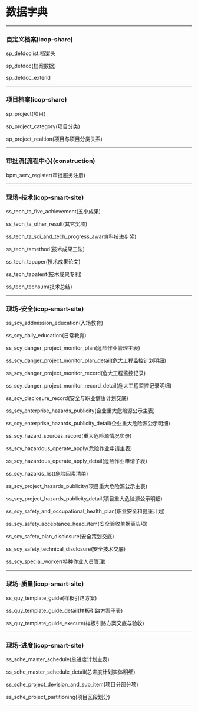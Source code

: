 # 数据字典

---

### 自定义档案\(icop-share\)

sp\_defdoclist:档案头

sp\_defdoc\(档案数据\)

sp\_defdoc\_extend

---

### 项目档案\(icop-share\)

sp\_project\(项目\)

sp\_project\_category\(项目分类\)

sp\_project\_realtion\(项目与项目分类关系\)

------

### 审批流\(流程中心\)\(construction\)

bpm\_serv\_register\(审批服务注册\)



---

### 现场-技术\(icop-smart-site\)

ss\_tech\_ta\_five\_achievement\(五小成果\)

ss\_tech\_ta\_other\_result\(其它奖项\)

ss\_tech\_ta\_sci\_and\_tech\_progress\_award\(科技进步奖\)

ss\_tech\_tamethod\(技术成果工法\)

ss\_tech\_tapaper\(技术成果论文\)

ss\_tech\_tapatent\(技术成果专利\)

ss\_tech\_techsum\(技术总结\)

---

### 现场-安全\(icop-smart-site\)

ss\_scy\_addmission\_education\(入场教育\)

ss\_scy\_daily\_education\(日常教育\)

ss\_scy\_danger\_project\_monitor\_plan\(危险作业管理主表\)

ss\_scy\_danger\_project\_monitor\_plan\_detail\(危大工程监控计划明细\)

ss\_scy\_danger\_project\_monitor\_record\(危大工程监控记录\)

ss\_scy\_danger\_project\_monitor\_record\_detail\(危大工程监控记录明细\)

ss\_scy\_disclosure\_record\(安全与职业健康计划交底\)

ss\_scy\_enterprise\_hazards\_publicity\(企业重大危险源公示主表\)

ss\_scy\_enterprise\_hazards\_publicity\_detail\(企业重大危险源公示明细\)

ss\_scy\_hazard\_sources\_record\(重大危险源情况实录\)

ss\_scy\_hazardous\_operate\_apply\(危险作业申请主表\)

ss\_scy\_hazardous\_operate\_apply\_detail\(危险作业申请子表\)

ss\_scy\_hazards\_list\(危险因素清单\)

ss\_scy\_project\_hazards\_publicity\(项目重大危险源公示主表\)

ss\_scy\_project\_hazards\_publicity\_detail\(项目重大危险源公示明细\)

ss\_scy\_safety\_and\_occupational\_health\_plan\(职业安全和健康计划\)

ss\_scy\_safety\_acceptance\_head\_item\(安全验收单据表头项\)

ss\_scy\_safety\_plan\_disclosure\(安全策划交底\)

ss\_scy\_safety\_technical\_disclosure\(安全技术交底\)

ss\_scy\_special\_worker\(特种作业人员管理\)

---

### 现场-质量\(icop-smart-site\)

ss\_quy\_template\_guide\(样板引路方案\)

ss\_quy\_template\_guide\_detail\(样板引路方案子表\)

ss\_quy\_template\_guide\_execute\(样板引路方案交底与验收\)

---

### 现场-进度\(icop-smart-site\)

ss\_sche\_master\_schedule\(总进度计划主表\)

ss\_sche\_master\_schedule\_detail\(总进度计划实体明细\)

ss\_sche\_project\_devision\_and\_sub\_item\(项目分部分项\)

ss\_sche\_project\_partitioning\(项目区段划分\)

---



